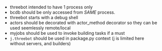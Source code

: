 - threebot intended to have 1 process only
- bcdb should be only accessed from *SAME* process.
- threebot starts with a debug shell
- actors should be decorated with actor_method decorator so they can be used seemlessly remote/local
- myjobs should be used to invoke building tasks if a must
- `j.threebot` should be used in package.py context (j is limited here without servers, and builders)
